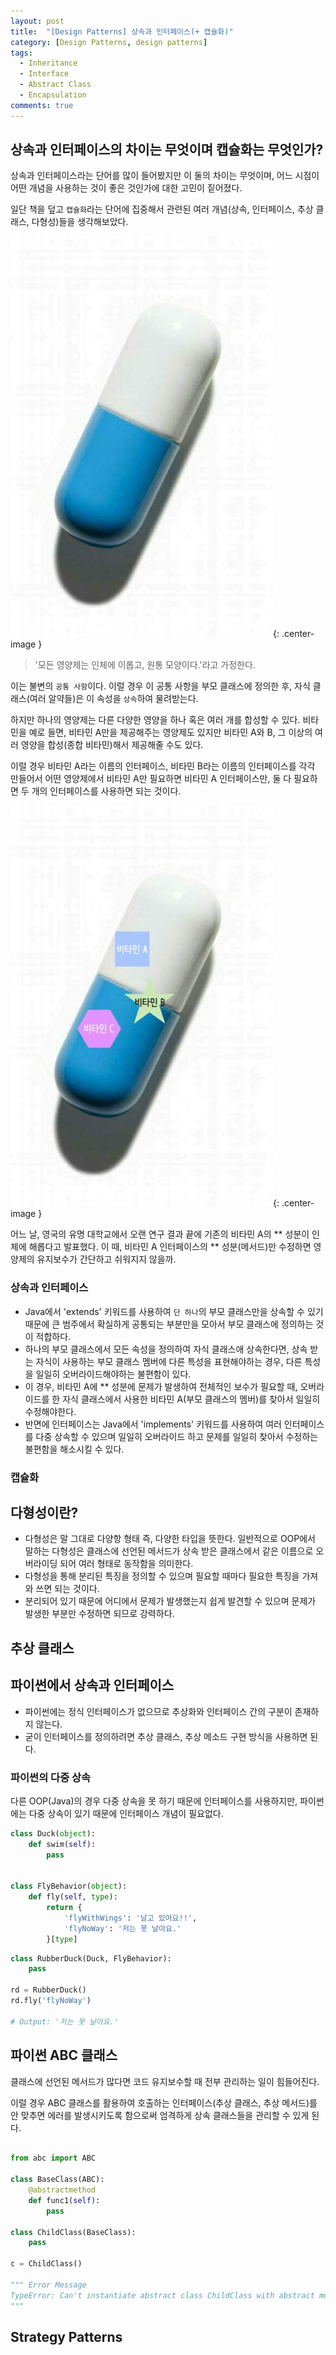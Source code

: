 ```yaml
---
layout: post
title:  "[Design Patterns] 상속과 인터페이스(+ 캡슐화)"
category: [Design Patterns, design patterns]
tags:
  - Inheritance
  - Interface
  - Abstract Class
  - Encapsulation
comments: true
---
```


## 상속과 인터페이스의 차이는 무엇이며 캡슐화는 무엇인가?
상속과 인터페이스라는 단어를 많이 들어봤지만 이 둘의 차이는 무엇이며, 어느 시점이 어떤 개념을 사용하는 것이 좋은 것인가에 대한 고민이 짙어졌다. 

일단 책을 덮고 `캡슐화`라는 단어에 집중해서 관련된 여러 개념(상속, 인터페이스, 추상 클래스, 다형성)들을 생각해보았다.

![](/assets/capsule.jpg){: .center-image }

> '모든 영양제는 인체에 이롭고, 원통 모양이다.'라고 가정한다.

이는 불변의 `공통 사항`이다. 이럴 경우 이 공통 사항을 부모 클래스에 정의한 후, 자식 클래스(여러 알약들)은 이 속성을 `상속`하여 물려받는다.

하지만 하나의 영양제는 다른 다양한 영양을 하나 혹은 여러 개를 합성할 수 있다. 비타민을 예로 들면, 비타민 A만을 제공해주는 영양제도 있지만 비타민 A와 B, 그 이상의 여러 영양을 합성(종합 비타민)해서 제공해줄 수도 있다.

이럴 경우 비타민 A라는 이름의 인터페이스, 비타민 B라는 이름의 인터페이스를 각각 만들어서 어떤 영양제에서 비타민 A만 필요하면 비타민 A 인터페이스만, 둘 다 필요하면 두 개의 인터페이스를 사용하면 되는 것이다.

![](/assets/capsule2.jpg){: .center-image }

어느 날, 영국의 유명 대학교에서 오랜 연구 결과 끝에 기존의 비타민 A의 ** 성분이 인체에 해롭다고 발표했다. 이 때, 비타민 A 인터페이스의 ** 성분(메서드)만 수정하면 영양제의 유지보수가 간단하고 쉬워지지 않을까.

### 상속과 인터페이스
- Java에서 'extends' 키워드를 사용하여 `단 하나`의 부모 클래스만을 상속할 수 있기 때문에 큰 범주에서 확실하게 공통되는 부분만을 모아서 부모 클래스에 정의하는 것이 적합하다.
- 하나의 부모 클래스에서 모든 속성을 정의하여 자식 클래스애 상속한다면, 상속 받는 자식이 사용하는 부모 클래스 멤버에 다른 특성을 표현해야하는 경우, 다른 특성을 일일히 오버라이드해야하는 불편함이 있다.
- 이 경우, 비타민 A에 ** 성분에 문제가 발생하여 전체적인 보수가 필요할 때, 오버라이드를 한 자식 클래스에서 사용한 비타민 A(부모 클래스의 멤버)를 찾아서 일일히 수정해야한다.
- 반면에 인터페이스는 Java에서 'implements' 키워드를 사용하여 여러 인터페이스를 다중 상속할 수 있으며 일일히 오버라이드 하고 문제를 일일히 찾아서 수정하는 불편함을 해소시킬 수 있다.

### 캡슐화


## 다형성이란?
- 다형성은 말 그대로 다양항 형태 즉, 다양한 타입을 뜻한다. 일반적으로 OOP에서 말하는 다형성은 클래스에 선언된 메서드가 상속 받은 클래스에서 같은 이름으로 오버라이딩 되어 여러 형태로 동작함을 의미한다.
- 다형성을 통해 분리된 특징을 정의할 수 있으며 필요할 때마다 필요한 특징을 가져와 쓰면 되는 것이다.
- 분리되어 있기 때문에 어디에서 문제가 발생했는지 쉽게 발견할 수 있으며 문제가 발생한 부분만 수정하면 되므로 강력하다.

## 추상 클래스

## 파이썬에서 상속과 인터페이스
- 파이썬에는 정식 인터페이스가 없으므로 추상화와 인터페이스 간의 구분이 존재하지 않는다.
- 굳이 인터페이스를 정의하려면 추상 클래스, 추상 메소드 구현 방식을 사용하면 된다.

### 파이썬의 다중 상속
다른 OOP(Java)의 경우 다중 상속을 못 하기 때문에 인터페이스를 사용하지만, 파이썬에는 다중 상속이 있기 때문에 인터페이스 개념이 필요없다.

```python
class Duck(object):
    def swim(self):
        pass
    
    
class FlyBehavior(object):
    def fly(self, type):
        return {
            'flyWithWings': '날고 있어요!!',
            'flyNoWay': '저는 못 날아요.'
        }[type]
```

```python
class RubberDuck(Duck, FlyBehavior):
    pass
    
rd = RubberDuck()
rd.fly('flyNoWay')

# Output: '저는 못 날아요.'
```

## 파이썬 ABC 클래스
클래스에 선언된 메서드가 많다면 코드 유지보수할 때 전부 관리하는 일이 힘들어진다.

이럴 경우 ABC 클래스를 활용하여 호출하는 인터페이스(추상 클래스, 추상 메서드)를 안 맞추면 에러를 발생시키도록 함으로써 엄격하게 상속 클래스들을 관리할 수 있게 된다.

```python

from abc import ABC

class BaseClass(ABC):
    @abstractmethod
    def func1(self):
        pass
    
class ChildClass(BaseClass):
    pass
    
c = ChildClass()

""" Error Message
TypeError: Can't instantiate abstract class ChildClass with abstract methods func1
"""
```

## Strategy Patterns




